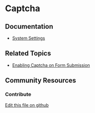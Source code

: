 # Captcha

## Documentation

* [System Settings](https://learn.liferay.com/dxp/7.x/en/system-administration/system_settings.html)

## Related Topics

* [Enabling Captcha on Form Submission](https://portal.liferay.dev/docs/7-1/user/-/knowledge_base/u/enabling-captcha-on-form-submissions)

## Community Resources


### Contribute

[Edit this file on github](https://github.com/olafk/controlpanel-documentation-docs/blob/master/md/73en/com_liferay_configuration_admin_web_portlet_SystemSettingsPortlet/com.liferay.captcha.configuration.CaptchaConfiguration.md)
